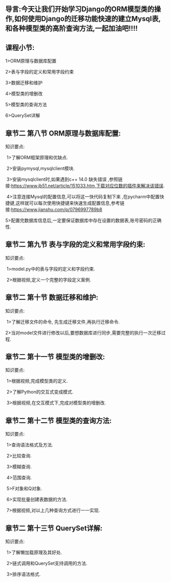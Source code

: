 ## 导言:今天让我们开始学习Django的ORM模型类的操作,如何使用Django的迁移功能快速的建立Mysql表,和各种模型类的高阶查询方法,一起加油吧!!!!

## 课程小节:  
1>ORM原理与数据库配置

2>表与字段的定义和常用字段约束

3>数据迁移和维护

4>模型类的增删改

5>模型类的查询方法

6>QuerySet详解

## 章节二  第八节 ORM原理与数据库配置:
   知识要点:

​        1>了解ORM框架原理和优缺点.

​        2>安装pymysql,mysqlclient模块.

​        3>安装mysqlclient时,如果遇到c++  14.0 缺失错误 ,参照链接:https://www.jb51.net/article/151033.htm,下载对应位数的插件来解决该错误.

​        4>注意连接Mysql的配置信息,可以将这一快代码复制下来 ,在pycharm中配置快捷键,这样就可以每次使用快捷键来快速生成配置信息,参考链接:https://www.jianshu.com/p/0796997789b8

​        5>配置完数据库信息后,一定要保证数据库中存在设置的数据表,账号密码的正确性.

## 章节二  第九节 表与字段的定义和常用字段约束:
   知识要点:

​        1>model.py中的表与字段的定义和字段约束.

​        2>根据视频,定义一个完整的字段定义案例.

## 章节二  第十节 数据迁移和维护:
   知识要点:

​        1>了解迁移文件的命令, 先生成迁移文件,再执行迁移命令.

​        2>当对model文件进行修改以后,要想数据库进行同步,需要完整的执行一次迁移过程.

## 章节二  第十一节 模型类的增删改:
   知识要点:

​        1>根据视频,完成模型类的定义.

​        2>了解Python的交互式变成模式.

​        3>根据视频,在交互模式下,完成对模型类的增删改.

## 章节二  第十二节 模型类的查询方法:
   知识要点:

​        1>查询语法格式及方法.

​        2>比较查询.

​        3>模糊查询.

​        4>范围查询.

​        5>F对象和Q对象.

​        6>实现批量创建表数据的方法.

​        7>根据视频,对以上几种查询方式进行一一实现.

## 章节二  第十三节 QuerySet详解:
   知识要点:

​        1>了解懒加载原理及其好处.

​        2>链式调用和QuerySet支持调用的方法.

​        3>排序语法格式.